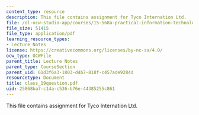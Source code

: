```yaml
---
content_type: resource
description: This file contains assignment for Tyco Internation Ltd.
file: /ol-ocw-studio-app/courses/15-568a-practical-information-technology-management-spring-2005/25868ba7c14ac536b76e44385255c861_class_19question.pdf
file_size: 51415
file_type: application/pdf
learning_resource_types:
- Lecture Notes
license: https://creativecommons.org/licenses/by-nc-sa/4.0/
ocw_type: OCWFile
parent_title: Lecture Notes
parent_type: CourseSection
parent_uid: 61d3f6a3-1803-d4b7-818f-c457ade9284d
resourcetype: Document
title: class_19question.pdf
uid: 25868ba7-c14a-c536-b76e-44385255c861
---
```

This file contains assignment for Tyco Internation Ltd.